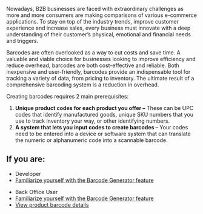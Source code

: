 Nowadays, B2B businesses are faced with extraordinary challenges as more and more consumers are making comparisons of various e-commerce applications. To stay on top of the industry trends, improve customer experience and increase sales, every business must innovate with a deep understanding of their customer’s physical, emotional and financial needs and triggers.

Barcodes are often overlooked as a way to cut costs and save time. A valuable and viable choice for businesses looking to improve efficiency and reduce overhead, barcodes are both cost-effective and reliable. Both inexpensive and user-friendly, barcodes provide an indispensable tool for tracking a variety of data, from pricing to inventory. The ultimate result of a comprehensive barcoding system is a reduction in overhead.

Creating barcodes requires 2 main prerequisites:

1. **Unique product codes for each product you offer –** These can be UPC codes that identify manufactured goods, unique SKU numbers that you use to track inventory your way, or other identifying numbers.
2. **A system that lets you input codes to create barcodes –** Your codes need to be entered into a device or software system that can translate the numeric or alphanumeric code into a scannable barcode.

## If you are:

<div class="mr-container">
    <div class="mr-list-container">
        <!-- col1 -->
        <div class="mr-col">
            <ul class="mr-list mr-list-green">
                <li class="mr-title">Developer</li>
                <li><a href="https://documentation.spryker.com/v4/docs/barcode-generator" class="mr-link">Familiarize yourself with the Barcode Generator feature</a></li>
                <!---<li><a href="https://documentation.spryker.com/v20/docs/productbarcode-core-module" class="mr-link">Module Guide: ProductBarcode</a></li>-->
                <!---<li><a href="https://documentation.spryker.com/v20/docs/productbarcodegui-core-module" class="mr-link">Module Guide: ProductBarcodeGui</a></li>-->
                <!---<li><a href="https://documentation.spryker.com/v20/docs/productbarcodewidget-shop-module" class="mr-link">Module Guide: ProductBarcodeWidget</a></li>-->
            </ul>
        </div>
        <!-- col2 -->
        <div class="mr-col">
            <ul class="mr-list mr-list-blue">
                <li class="mr-title"> Back Office User</li>
                <li><a href="https://documentation.spryker.com/v4/docs/barcode-generator" class="mr-link">Familiarize yourself with the Barcode Generator feature</a></li>
                <li><a href="https://documentation.spryker.com/v4/docs/product-barcodes" class="mr-link">View product barcode details</a></li>
            </ul>
        </div>
    </div>
</div>

<!-- add a link Enable Barcode Generator for your project -->